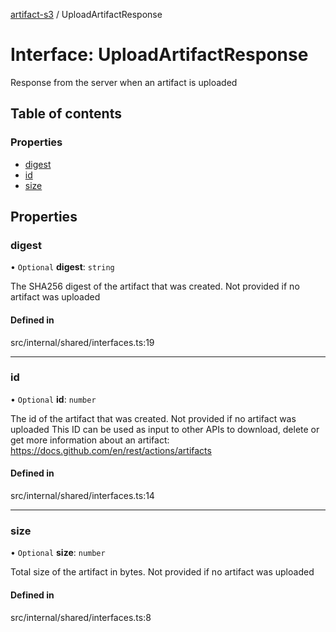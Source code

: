 [artifact-s3](../README.md) / UploadArtifactResponse

# Interface: UploadArtifactResponse

Response from the server when an artifact is uploaded

## Table of contents

### Properties

- [digest](UploadArtifactResponse.md#digest)
- [id](UploadArtifactResponse.md#id)
- [size](UploadArtifactResponse.md#size)

## Properties

### digest

• `Optional` **digest**: `string`

The SHA256 digest of the artifact that was created. Not provided if no artifact was uploaded

#### Defined in

src/internal/shared/interfaces.ts:19

___

### id

• `Optional` **id**: `number`

The id of the artifact that was created. Not provided if no artifact was uploaded
This ID can be used as input to other APIs to download, delete or get more information about an artifact: https://docs.github.com/en/rest/actions/artifacts

#### Defined in

src/internal/shared/interfaces.ts:14

___

### size

• `Optional` **size**: `number`

Total size of the artifact in bytes. Not provided if no artifact was uploaded

#### Defined in

src/internal/shared/interfaces.ts:8
